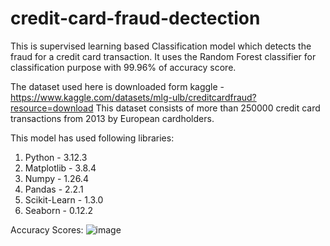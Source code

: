 # credit-card-fraud-dectection
 
This is supervised learning based Classification model which detects the fraud for a credit card transaction.
It uses the Random Forest classifier for classification purpose with 99.96% of accuracy score.

The dataset used here is downloaded form kaggle - https://www.kaggle.com/datasets/mlg-ulb/creditcardfraud?resource=download
This dataset consists of more than 250000 credit card transactions from 2013 by European cardholders.

This model has used following libraries:
1. Python - 3.12.3
2. Matplotlib - 3.8.4
3. Numpy - 1.26.4
4. Pandas - 2.2.1
5. Scikit-Learn - 1.3.0
6. Seaborn - 0.12.2

Accuracy Scores:
![image](https://github.com/khushaalsharma/credit-card-fraud-dectection/assets/97724393/e1f85966-c5a3-499c-8ae5-d3e6a96153c9)
